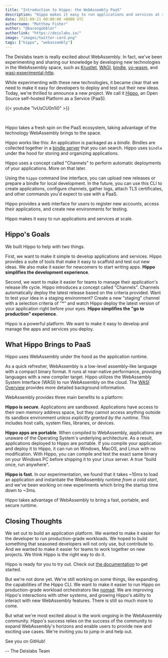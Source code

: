 ```yaml
---
title: "Introduction to Hippo: the WebAssembly PaaS"
description: "Hippo makes it easy to run applications and services at scale"
date: 2021-09-21 00:00:00 +0000 UTC
authorname: "Matthew Fisher"
author: "@bacongobbler"
authorlink: "https://deislabs.io/"
image: "images/twitter-card.png"
tags: ["hippo", "webassembly"]
---
```


The Deislabs team is really excited about WebAssembly. In fact, we've been
experimenting and sharing our knowledge by developing new technologies in the
WebAssembly space, such as [Krustlet](https://github.com/krustlet/krustlet),
[WAGI](https://github.com/deislabs/wagi),
[bindle](https://github.com/deislabs/bindle),
[yo-wasm](https://github.com/deislabs/yo-wasm), and
[wasi-experimental-http](https://github.com/deislabs/wasi-experimental-http).

While experimenting with these new technologies, it became clear that we need
to make it easy for developers to deploy and test out their new ideas. Today,
we're thrilled to announce a new project. We call it
[Hippo](https://github.com/deislabs/hippo), an Open Source self-hosted Platform
as a Service (PaaS).

{{< youtube "lvUsCU0n1i0" >}}

<br />

Hippo takes a fresh spin on the PaaS ecosystem, taking advantage of the
technology WebAssembly brings to the space.

Hippo works like this: An application is packaged as a _bindle_. Bindles are
collected together in a [bindle server](https://github.com/deislabs/bindle)
that you can search. Hippo uses `bindle` under the hood for storing and
organizing applications.

Hippo uses a concept called "Channels" to perform automatic deployments of your
applications. More on that later.

Using the `hippo` command line interface, you can upload new releases or
prepare a bindle for local development. In the future, you can use this CLI to
create applications, configure channels, gather logs, attach TLS certificates,
and other commands you'd expect to use with a PaaS.

Hippo provides a web interface for users to register new accounts, access their
applications, and create new environments for testing.

Hippo makes it easy to run applications and services at scale.

## Hippo's Goals

We built Hippo to help with two things.

First, we want to make it simple to develop applications and services. Hippo
provides a suite of tools that make it easy to scaffold and test out new ideas.
We also make it easier for newcomers to start writing apps. **Hippo simplifies
the development experience**.

Second, we want to make it easier for teams to manage their application's
release life cycle. Hippo introduces a concept called "Channels". Channels
automatically deploy the latest release based on the criteria provided. Want to
test your idea in a staging environment? Create a new "staging" channel with a
selection criteria of "\*" and watch Hippo deploy the latest version of your
application right before your eyes. **Hippo simplifies the "go to production"
experience**.

Hippo is a powerful platform. We want to make it easy to develop and manage the
apps and services you deploy.

## What Hippo Brings to PaaS

Hippo uses WebAssembly under the hood as the application runtime.

As a quick refresher, WebAssembly is a low-level assembly-like language with a
compact binary format. It runs at near-native performance, providing languages
with a new compiler target. Hippo utilizes the WebAssembly System Interface
(WASI) to run WebAssembly on the cloud. The [WASI
Overview](https://github.com/bytecodealliance/wasmtime/blob/main/docs/WASI-overview.md)
provides more detailed background information.

WebAssembly provides three main benefits to a platform:

**Hippo is secure**. Applications are sandboxed. Applications have access to
their own memory address space, but they cannot access anything outside its
sandbox environment _unless explicitly granted by the runtime_. This includes
host calls, system files, libraries, or devices.

**Hippo apps are portable**. When compiled to WebAssembly, applications are
unaware of the Operating System's underlying architecture. As a result,
applications deployed to Hippo are portable. If you compile your application
and deploy it to Hippo, it can run on Windows, MacOS, and Linux with no
modification. With Hippo, you can compile and test the exact same binary on
your Windows PC before shipping it to your Linux server. A true "build once,
run anywhere".

**Hippo is fast**. In our experimentation, we found that it takes ~10ms to load
an application and instantiate the WebAssembly runtime _from a cold start_, and
we've been working on new experiments which bring the startup time down to
~3ms.

Hippo takes advantage of WebAssembly to bring a fast, portable, and secure
runtime.

## Closing Thoughts

We set out to build an application platform. We wanted to make it easier for
the developer to run production-grade workloads. We hoped to build something
that seasoned developers will not only use, but contribute to. And we wanted to
make it easier for teams to work together on new projects. We think Hippo is
the right way to do it.

Hippo is ready for you to try out. Check out [the
documentation](https://docs.hippofactory.dev) to get started.

But we're not done yet. We're still working on some things, like expanding the
capabilities of the Hippo CLI. We want to make it easier to run Hippo on
production-grade workload orchestrators like
[nomad](https://www.nomadproject.io/). We are improving Hippo's interactions
with other systems, and growing Hippo's ability to interact with new
WebAssembly features. There is still so much more to come.

But what we're most excited about is the work ongoing in the WebAssembly
community. Hippo's success relies on the success of the community to expand
WebAssembly's horizons and enable users to provide new and exciting use cases.
We're inviting you to jump in and help out.

See you on GitHub!

-- The Deislabs Team
